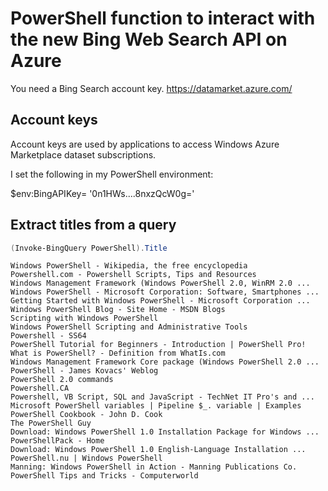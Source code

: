 PowerShell function to interact with the new Bing Web Search API on Azure
==========================================================

You need a Bing Search account key.
https://datamarket.azure.com/

Account keys 
-------------

Account keys are used by applications to access Windows Azure Marketplace dataset subscriptions.

I set the following in my PowerShell environment:

$env:BingAPIKey= '0n1HWs....8nxzQcW0g='


Extract titles from a query
-------------------------------

```PowerShell
(Invoke-BingQuery PowerShell).Title
```
    Windows PowerShell - Wikipedia, the free encyclopedia
    Powershell.com - Powershell Scripts, Tips and Resources
    Windows Management Framework (Windows PowerShell 2.0, WinRM 2.0 ...
    Windows PowerShell - Microsoft Corporation: Software, Smartphones ...
    Getting Started with Windows PowerShell - Microsoft Corporation ...
    Windows PowerShell Blog - Site Home - MSDN Blogs
    Scripting with Windows PowerShell
    Windows PowerShell Scripting and Administrative Tools
    Powershell - SS64
    PowerShell Tutorial for Beginners - Introduction | PowerShell Pro!
    What is PowerShell? - Definition from WhatIs.com
    Windows Management Framework Core package (Windows PowerShell 2.0 ...
    PowerShell - James Kovacs' Weblog
    PowerShell 2.0 commands
    Powershell.CA
    Powershell, VB Script, SQL and JavaScript - TechNet IT Pro's and ...
    Microsoft PowerShell variables | Pipeline $_. variable | Examples
    PowerShell Cookbook - John D. Cook
    The PowerShell Guy
    Download: Windows PowerShell 1.0 Installation Package for Windows ...
    PowerShellPack - Home
    Download: Windows PowerShell 1.0 English-Language Installation ...
    PowerShell.nu | Windows PowerShell
    Manning: Windows PowerShell in Action - Manning Publications Co.
    PowerShell Tips and Tricks - Computerworld